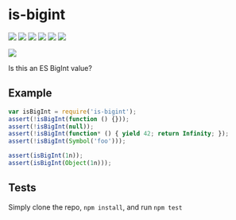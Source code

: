# is-bigint

[![](https://img.shields.io/endpoint?url=https://github-actions-badge-u3jn4tfpocch.runkit.sh/inspect-js/is-bigint)](https://github.com/inspect-js/is-bigint/actions) [![](https://codecov.io/gh/inspect-js/is-bigint/branch/main/graphs/badge.svg)](https://app.codecov.io/gh/inspect-js/is-bigint/) [![](https://david-dm.org/inspect-js/is-bigint.svg)](https://david-dm.org/inspect-js/is-bigint) [![](https://david-dm.org/inspect-js/is-bigint/dev-status.svg)](https://david-dm.org/inspect-js/is-bigint#info=devDependencies) [![](https://img.shields.io/npm/l/is-bigint.svg)](https://github.com/giulibar/Konect/tree/36adf0373135e1ba10f3740caa61d089557aa08e/node_modules/is-bigint/LICENSE/README.md) [![](https://img.shields.io/npm/dm/is-bigint.svg)](https://npm-stat.com/charts.html?package=is-bigint)

[![](https://nodei.co/npm/is-bigint.png?downloads=true&stars=true)](https://npmjs.org/package/is-bigint)

Is this an ES BigInt value?

## Example

```javascript
var isBigInt = require('is-bigint');
assert(!isBigInt(function () {}));
assert(!isBigInt(null));
assert(!isBigInt(function* () { yield 42; return Infinity; });
assert(!isBigInt(Symbol('foo')));

assert(isBigInt(1n));
assert(isBigInt(Object(1n)));
```

## Tests

Simply clone the repo, `npm install`, and run `npm test`

